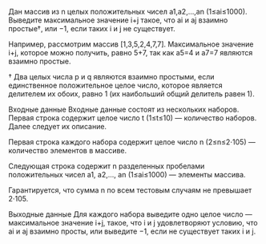 ﻿Дан массив из n целых положительных чисел a1,a2,…,an (1≤ai≤1000). Выведите максимальное значение i+j такое, что ai и aj взаимно простые†, или −1, если таких i и j не существует.

Например, рассмотрим массив [1,3,5,2,4,7,7]. Максимальное значение i+j, которое можно получить, равно 5+7, так как a5=4 и a7=7 являются взаимно простые.

† Два целых числа p и q являются взаимно простыми, если единственное положительное целое число, которое является делителем их обоих, равно 1 (их наибольший общий делитель равен 1).

Входные данные
Входные данные состоят из нескольких наборов. Первая строка содержит целое число t (1≤t≤10) — количество наборов. Далее следует их описание.

Первая строка каждого набора содержит целое число n (2≤n≤2⋅105) — количество элементов в массиве.

Следующая строка содержит n разделенных пробелами положительных чисел a1, a2,..., an (1≤ai≤1000) — элементы массива.

Гарантируется, что сумма n по всем тестовым случаям не превышает 2⋅105.

Выходные данные
Для каждого набора выведите одно целое число  — максимальное значение i+j, такое, что i и j удовлетворяют условию, что ai и aj взаимно просты, или выведите −1, если не существует таких i и j.